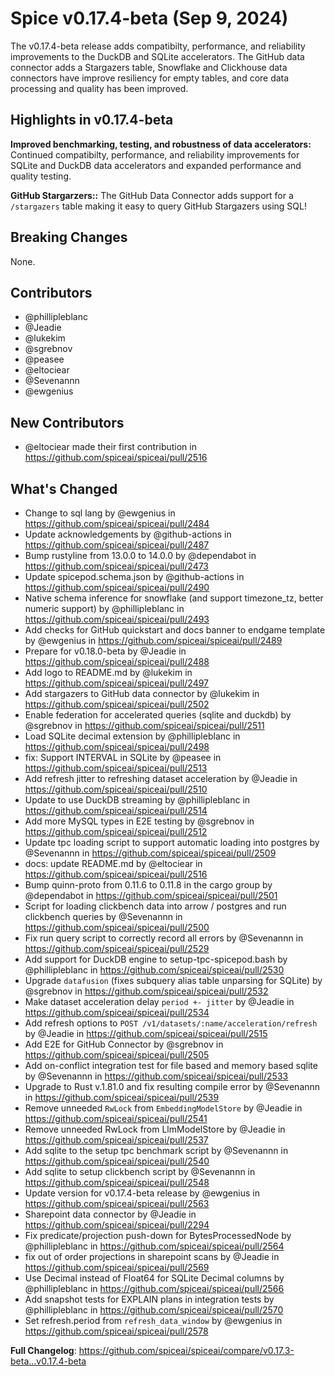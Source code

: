 # Spice v0.17.4-beta (Sep 9, 2024)

The v0.17.4-beta release adds compatibilty, performance, and reliability improvements to the DuckDB and SQLite accelerators. The GitHub data connector adds a Stargazers table, Snowflake and Clickhouse data connectors have improve resiliency for empty tables, and core data processing and quality has been improved.

## Highlights in v0.17.4-beta

**Improved benchmarking, testing, and robustness of data accelerators:** Continued compatibilty, performance, and reliability improvements for SQLite and DuckDB data accelerators and expanded performance and quality testing.

**GitHub Stargarzers::** The GitHub Data Connector adds support for a `/stargazers` table making it easy to query GitHub Stargazers using SQL!

## Breaking Changes

None.

## Contributors

- @phillipleblanc
- @Jeadie
- @lukekim
- @sgrebnov
- @peasee
- @eltociear
- @Sevenannn
- @ewgenius

## New Contributors

- @eltociear made their first contribution in https://github.com/spiceai/spiceai/pull/2516

## What's Changed

- Change to sql lang by @ewgenius in https://github.com/spiceai/spiceai/pull/2484
- Update acknowledgements by @github-actions in https://github.com/spiceai/spiceai/pull/2487
- Bump rustyline from 13.0.0 to 14.0.0 by @dependabot in https://github.com/spiceai/spiceai/pull/2473
- Update spicepod.schema.json by @github-actions in https://github.com/spiceai/spiceai/pull/2490
- Native schema inference for snowflake (and support timezone_tz, better numeric support) by @phillipleblanc in https://github.com/spiceai/spiceai/pull/2493
- Add checks for GitHub quickstart and docs banner to endgame template by @ewgenius in https://github.com/spiceai/spiceai/pull/2489
- Prepare for v0.18.0-beta by @Jeadie in https://github.com/spiceai/spiceai/pull/2488
- Add logo to README.md by @lukekim in https://github.com/spiceai/spiceai/pull/2497
- Add stargazers to GitHub data connector by @lukekim in https://github.com/spiceai/spiceai/pull/2502
- Enable federation for accelerated queries (sqlite and duckdb) by @sgrebnov in https://github.com/spiceai/spiceai/pull/2511
- Load SQLite decimal extension by @phillipleblanc in https://github.com/spiceai/spiceai/pull/2498
- fix: Support INTERVAL in SQLite by @peasee in https://github.com/spiceai/spiceai/pull/2513
- Add refresh jitter to refreshing dataset acceleration by @Jeadie in https://github.com/spiceai/spiceai/pull/2510
- Update to use DuckDB streaming by @phillipleblanc in https://github.com/spiceai/spiceai/pull/2514
- Add more MySQL types in E2E testing by @sgrebnov in https://github.com/spiceai/spiceai/pull/2512
- Update tpc loading script to support automatic loading into postgres by @Sevenannn in https://github.com/spiceai/spiceai/pull/2509
- docs: update README.md by @eltociear in https://github.com/spiceai/spiceai/pull/2516
- Bump quinn-proto from 0.11.6 to 0.11.8 in the cargo group by @dependabot in https://github.com/spiceai/spiceai/pull/2501
- Script for loading clickbench data into arrow / postgres and run clickbench queries by @Sevenannn in https://github.com/spiceai/spiceai/pull/2500
- Fix run query script to correctly record all errors by @Sevenannn in https://github.com/spiceai/spiceai/pull/2529
- Add support for DuckDB engine to setup-tpc-spicepod.bash by @phillipleblanc in https://github.com/spiceai/spiceai/pull/2530
- Upgrade `datafusion` (fixes subquery alias table unparsing for SQLite) by @sgrebnov in https://github.com/spiceai/spiceai/pull/2532
- Make dataset acceleration delay `period +- jitter` by @Jeadie in https://github.com/spiceai/spiceai/pull/2534
- Add refresh options to `POST /v1/datasets/:name/acceleration/refresh` by @Jeadie in https://github.com/spiceai/spiceai/pull/2515
- Add E2E for GitHub Connector by @sgrebnov in https://github.com/spiceai/spiceai/pull/2505
- Add on-conflict integration test for file based and memory based sqlite by @Sevenannn in https://github.com/spiceai/spiceai/pull/2533
- Upgrade to Rust v.1.81.0 and fix resulting compile error by @Sevenannn in https://github.com/spiceai/spiceai/pull/2539
- Remove unneeded `RwLock` from `EmbeddingModelStore` by @Jeadie in https://github.com/spiceai/spiceai/pull/2541
- Remove unneeded RwLock from LlmModelStore by @Jeadie in https://github.com/spiceai/spiceai/pull/2537
- Add sqlite to the setup tpc benchmark script by @Sevenannn in https://github.com/spiceai/spiceai/pull/2540
- Add sqlite to setup clickbench script by @Sevenannn in https://github.com/spiceai/spiceai/pull/2548
- Update version for v0.17.4-beta release by @ewgenius in https://github.com/spiceai/spiceai/pull/2563
- Sharepoint data connector by @Jeadie in https://github.com/spiceai/spiceai/pull/2294
- Fix predicate/projection push-down for BytesProcessedNode by @phillipleblanc in https://github.com/spiceai/spiceai/pull/2564
- fix out of order projections in sharepoint scans by @Jeadie in https://github.com/spiceai/spiceai/pull/2569
- Use Decimal instead of Float64 for SQLite Decimal columns by @phillipleblanc in https://github.com/spiceai/spiceai/pull/2566
- Add snapshot tests for EXPLAIN plans in integration tests by @phillipleblanc in https://github.com/spiceai/spiceai/pull/2570
- Set refresh.period from `refresh_data_window` by @ewgenius in https://github.com/spiceai/spiceai/pull/2578

**Full Changelog**: https://github.com/spiceai/spiceai/compare/v0.17.3-beta...v0.17.4-beta
